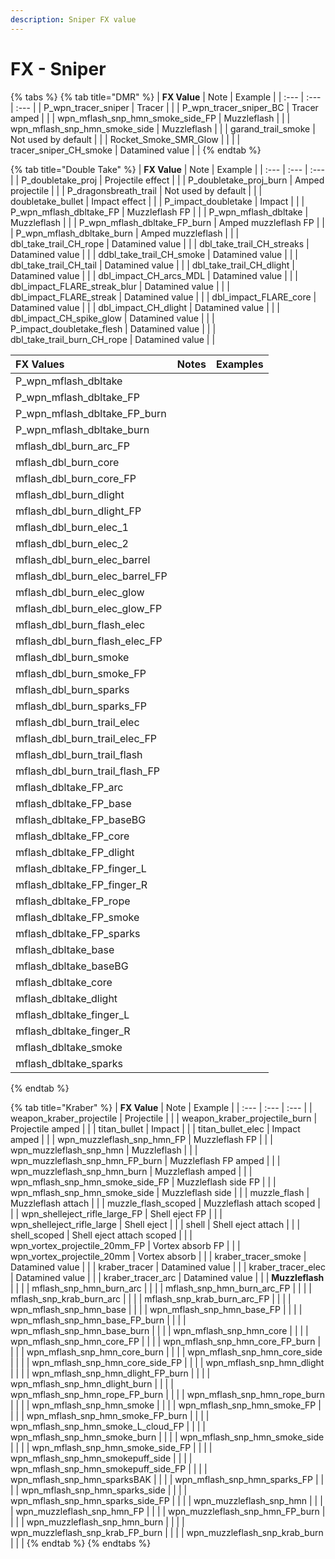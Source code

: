 ```yaml
---
description: Sniper FX value
---
```


# FX - Sniper

{% tabs %}
{% tab title="DMR" %}
| **FX Value** | Note | Example |
| :--- | :--- | :--- |
| P\_wpn\_tracer\_sniper | Tracer |  |
| P\_wpn\_tracer\_sniper\_BC | Tracer amped |  |
| wpn\_mflash\_snp\_hmn\_smoke\_side\_FP | Muzzleflash |  |
| wpn\_mflash\_snp\_hmn\_smoke\_side | Muzzleflash |  |
| garand\_trail\_smoke | Not used by default |  |
| Rocket\_Smoke\_SMR\_Glow |  |  |
| tracer\_sniper\_CH\_smoke | Datamined value |  |
{% endtab %}

{% tab title="Double Take" %}
| **FX Value** | Note | Example |
| :--- | :--- | :--- |
| P\_doubletake\_proj | Projectile effect |  |
| P\_doubletake\_proj\_burn | Amped projectile |  |
| P\_dragonsbreath\_trail | Not used by default |  |
| doubletake\_bullet | Impact effect |  |
| P\_impact\_doubletake | Impact |  |
| P\_wpn\_mflash\_dbltake\_FP | Muzzleflash FP |  |
| P\_wpn\_mflash\_dbltake | Muzzleflash |  |
| P\_wpn\_mflash\_dbltake\_FP\_burn | Amped muzzleflash FP |  |
| P\_wpn\_mflash\_dbltake\_burn | Amped muzzleflash |  |
| dbl\_take\_trail\_CH\_rope | Datamined value |  |
| dbl\_take\_trail\_CH\_streaks | Datamined value |  |
| ddbl\_take\_trail\_CH\_smoke | Datamined value |  |
| dbl\_take\_trail\_CH\_tail | Datamined value |  |
| dbl\_take\_trail\_CH\_dlight | Datamined value |  |
| dbl\_impact\_CH\_arcs\_MDL | Datamined value |  |
| dbl\_impact\_FLARE\_streak\_blur | Datamined value |  |
| dbl\_impact\_FLARE\_streak | Datamined value |  |
| dbl\_impact\_FLARE\_core | Datamined value |  |
| dbl\_impact\_CH\_dlight | Datamined value |  |
| dbl\_impact\_CH\_spike\_glow | Datamined value |  |
| P\_impact\_doubletake\_flesh | Datamined value |  |
| dbl\_take\_trail\_burn\_CH\_rope | Datamined value |  |

| FX Values | Notes | Examples |
| :--- | :--- | :--- |
| P\_wpn\_mflash\_dbltake |  |  |
| P\_wpn\_mflash\_dbltake\_FP |  |  |
| P\_wpn\_mflash\_dbltake\_FP\_burn |  |  |
| P\_wpn\_mflash\_dbltake\_burn |  |  |
| mflash\_dbl\_burn\_arc\_FP |  |  |
| mflash\_dbl\_burn\_core |  |  |
| mflash\_dbl\_burn\_core\_FP |  |  |
| mflash\_dbl\_burn\_dlight |  |  |
| mflash\_dbl\_burn\_dlight\_FP |  |  |
| mflash\_dbl\_burn\_elec\_1 |  |  |
| mflash\_dbl\_burn\_elec\_2 |  |  |
| mflash\_dbl\_burn\_elec\_barrel |  |  |
| mflash\_dbl\_burn\_elec\_barrel\_FP |  |  |
| mflash\_dbl\_burn\_elec\_glow |  |  |
| mflash\_dbl\_burn\_elec\_glow\_FP |  |  |
| mflash\_dbl\_burn\_flash\_elec |  |  |
| mflash\_dbl\_burn\_flash\_elec\_FP |  |  |
| mflash\_dbl\_burn\_smoke |  |  |
| mflash\_dbl\_burn\_smoke\_FP |  |  |
| mflash\_dbl\_burn\_sparks |  |  |
| mflash\_dbl\_burn\_sparks\_FP |  |  |
| mflash\_dbl\_burn\_trail\_elec |  |  |
| mflash\_dbl\_burn\_trail\_elec\_FP |  |  |
| mflash\_dbl\_burn\_trail\_flash |  |  |
| mflash\_dbl\_burn\_trail\_flash\_FP |  |  |
| mflash\_dbltake\_FP\_arc |  |  |
| mflash\_dbltake\_FP\_base |  |  |
| mflash\_dbltake\_FP\_baseBG |  |  |
| mflash\_dbltake\_FP\_core |  |  |
| mflash\_dbltake\_FP\_dlight |  |  |
| mflash\_dbltake\_FP\_finger\_L |  |  |
| mflash\_dbltake\_FP\_finger\_R |  |  |
| mflash\_dbltake\_FP\_rope |  |  |
| mflash\_dbltake\_FP\_smoke |  |  |
| mflash\_dbltake\_FP\_sparks |  |  |
| mflash\_dbltake\_base |  |  |
| mflash\_dbltake\_baseBG |  |  |
| mflash\_dbltake\_core |  |  |
| mflash\_dbltake\_dlight |  |  |
| mflash\_dbltake\_finger\_L |  |  |
| mflash\_dbltake\_finger\_R |  |  |
| mflash\_dbltake\_smoke |  |  |
| mflash\_dbltake\_sparks |  |  |
{% endtab %}

{% tab title="Kraber" %}
| **FX Value** | Note | Example |
| :--- | :--- | :--- |
| weapon\_kraber\_projectile | Projectile |  |
| weapon\_kraber\_projectile\_burn | Projectile amped |  |
| titan\_bullet | Impact |  |
| titan\_bullet\_elec | Impact amped |  |
| wpn\_muzzleflash\_snp\_hmn\_FP | Muzzleflash FP |  |
| wpn\_muzzleflash\_snp\_hmn | Muzzleflash |  |
| wpn\_muzzleflash\_snp\_hmn\_FP\_burn | Muzzleflash FP amped |  |
| wpn\_muzzleflash\_snp\_hmn\_burn | Muzzleflash amped |  |
| wpn\_mflash\_snp\_hmn\_smoke\_side\_FP | Muzzleflash side FP |  |
| wpn\_mflash\_snp\_hmn\_smoke\_side | Muzzleflash side |  |
| muzzle\_flash | Muzzleflash attach |  |
| muzzle\_flash\_scoped | Muzzleflash attach scoped |  |
| wpn\_shelleject\_rifle\_large\_FP | Shell eject FP |  |
| wpn\_shelleject\_rifle\_large | Shell eject |  |
| shell | Shell eject attach |  |
| shell\_scoped | Shell eject attach scoped |  |
| wpn\_vortex\_projectile\_20mm\_FP | Vortex absorb FP |  |
| wpn\_vortex\_projectile\_20mm | Vortex absorb |  |
| kraber\_tracer\_smoke | Datamined value |  |
| kraber\_tracer | Datamined value |  |
| kraber\_tracer\_elec | Datamined value |  |
| kraber\_tracer\_arc | Datamined value |  |
| **Muzzleflash** |  |  |
| mflash\_snp\_hmn\_burn\_arc |  |  |
| mflash\_snp\_hmn\_burn\_arc\_FP |  |  |
| mflash\_snp\_krab\_burn\_arc |  |  |
| mflash\_snp\_krab\_burn\_arc\_FP |  |  |
| wpn\_mflash\_snp\_hmn\_base |  |  |
| wpn\_mflash\_snp\_hmn\_base\_FP |  |  |
| wpn\_mflash\_snp\_hmn\_base\_FP\_burn |  |  |
| wpn\_mflash\_snp\_hmn\_base\_burn |  |  |
| wpn\_mflash\_snp\_hmn\_core |  |  |
| wpn\_mflash\_snp\_hmn\_core\_FP |  |  |
| wpn\_mflash\_snp\_hmn\_core\_FP\_burn |  |  |
| wpn\_mflash\_snp\_hmn\_core\_burn |  |  |
| wpn\_mflash\_snp\_hmn\_core\_side |  |  |
| wpn\_mflash\_snp\_hmn\_core\_side\_FP |  |  |
| wpn\_mflash\_snp\_hmn\_dlight |  |  |
| wpn\_mflash\_snp\_hmn\_dlight\_FP\_burn |  |  |
| wpn\_mflash\_snp\_hmn\_dlight\_burn |  |  |
| wpn\_mflash\_snp\_hmn\_rope\_FP\_burn |  |  |
| wpn\_mflash\_snp\_hmn\_rope\_burn |  |  |
| wpn\_mflash\_snp\_hmn\_smoke |  |  |
| wpn\_mflash\_snp\_hmn\_smoke\_FP |  |  |
| wpn\_mflash\_snp\_hmn\_smoke\_FP\_burn |  |  |
| wpn\_mflash\_snp\_hmn\_smoke\_L\_cloud\_FP |  |  |
| wpn\_mflash\_snp\_hmn\_smoke\_burn |  |  |
| wpn\_mflash\_snp\_hmn\_smoke\_side |  |  |
| wpn\_mflash\_snp\_hmn\_smoke\_side\_FP |  |  |
| wpn\_mflash\_snp\_hmn\_smokepuff\_side |  |  |
| wpn\_mflash\_snp\_hmn\_smokepuff\_side\_FP |  |  |
| wpn\_mflash\_snp\_hmn\_sparksBAK |  |  |
| wpn\_mflash\_snp\_hmn\_sparks\_FP |  |  |
| wpn\_mflash\_snp\_hmn\_sparks\_side |  |  |
| wpn\_mflash\_snp\_hmn\_sparks\_side\_FP |  |  |
| wpn\_muzzleflash\_snp\_hmn |  |  |
| wpn\_muzzleflash\_snp\_hmn\_FP |  |  |
| wpn\_muzzleflash\_snp\_hmn\_FP\_burn |  |  |
| wpn\_muzzleflash\_snp\_hmn\_burn |  |  |
| wpn\_muzzleflash\_snp\_krab\_FP\_burn |  |  |
| wpn\_muzzleflash\_snp\_krab\_burn |  |  |
{% endtab %}
{% endtabs %}


